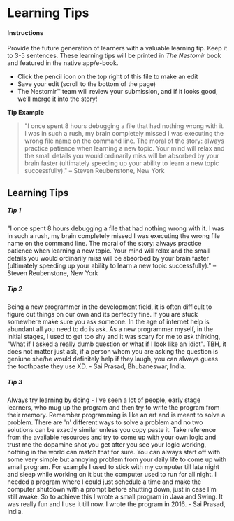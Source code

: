 # Learning Tips

#### Instructions

Provide the future generation of learners with a valuable learning tip. Keep it to 3-5 sentences. These learning tips will be printed in _The Nestomir_ book and featured in the native app/e-book.

- Click the pencil icon on the top right of this file to make an edit
- Save your edit (scroll to the bottom of the page)
- The Nestomir™ team will review your submission, and if it looks good, we’ll merge it into the story!

**Tip Example**

> "I once spent 8 hours debugging a file that had nothing wrong with it. I was in such a rush, my brain completely missed I was executing the wrong file name on the command line. The moral of the story: always practice patience when learning a new topic. Your mind will relax and the small details you would ordinarily miss will be absorbed by your brain faster (ultimately speeding up your ability to learn a new topic successfully)." – Steven Reubenstone, New York

## Learning Tips

##### Tip 1

"I once spent 8 hours debugging a file that had nothing wrong with it. I was in such a rush, my brain completely missed I was executing the wrong file name on the command line. The moral of the story: always practice patience when learning a new topic. Your mind will relax and the small details you would ordinarily miss will be absorbed by your brain faster (ultimately speeding up your ability to learn a new topic successfully)." – Steven Reubenstone, New York

##### Tip 2

Being a new programmer in the development field, it is often difficult to figure out things on our own and its perfectly fine. If you are stuck somewhere make sure you ask someone. In the age of internet help is abundant all you need to do is ask. As a new programmer myself, in the initial stages, I used to get too shy and it was scary for me to ask thinking, "What if I asked a really dumb question or what if I look like an idiot". TBH, it does not matter just ask, if a person whom you are asking the question is geniune she/he would definitely help if they laugh, you can always guess the toothpaste they use XD. - Sai Prasad, Bhubaneswar, India.

##### Tip 3

Always try learning by doing - I've seen a lot of people, early stage learners, who mug up the program and then try to write the program from their memory. Remember programming is like an art and is meant to solve a problem. There are 'n' different ways to solve a problem and no two solutions can be exactly similar unless you copy paste it. Take reference from the available resources and try to come up with your own logic and trust me the dopamine shot you get after you see your logic working, nothing in the world can match that for sure. You can always start off with some very simple but annoying problem from your daily life to come up with small program. For example I used to stick with my computer till late night and sleep while working on it but the computer used to run for all night. I needed a program where I could just schedule a time and make the computer shutdown with a prompt before shutting down, just in case I'm still awake. So to achieve this I wrote a small program in Java and Swing. It was really fun and I use it till now. I wrote the program in 2016. - Sai Prasad, India.
